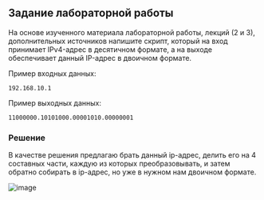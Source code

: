 ## Задание лабораторной работы 

На основе изученного материала лабораторной работы, лекций (2 и 3), дополнительных источников напишите скрипт, который на вход принимает IPv4-адрес в десятичном формате, а на выходе обеспечивает данный IP-адрес в двоичном формате.

Пример входных данных:

```192.168.10.1```

Пример выходныx данных:

```11000000.10101000.00001010.00000001```

### Решение

В качестве решения предлагаю брать данный ip-адрес, делить его на 4 составных части, каждую из которых преобразовывать, и затем обратно собирать в ip-адрес, но уже в нужном нам двоичном формате.

![image](https://github.com/user-attachments/assets/6e8d615b-49d9-47c9-b422-fe27f515d199)
